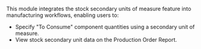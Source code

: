 This module integrates the stock secondary units of measure feature into manufacturing workflows, enabling users to:

- Specify "To Consume" component quantities using a secondary unit of measure.
- View stock secondary unit data on the Production Order Report.
